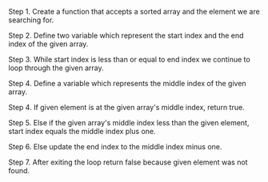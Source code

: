 Step 1. Create a function that accepts a sorted array and the element we are searching for.

Step 2. Define two variable which represent the start index and the end index of the given array.

Step 3. While start index is less than or equal to end index we continue to loop through the given array.

Step 4. Define a variable which represents the middle index of the given array.

Step 4. If given element is at the given array's middle index, return true.

Step 5. Else if the given array's middle index less than the given element, start index equals the middle index plus one.

Step 6. Else update the end index to the middle index minus one.

Step 7. After exiting the loop return false because given element was not found.